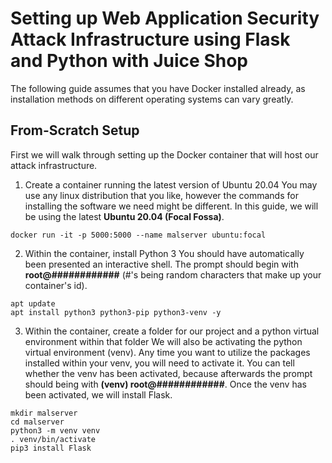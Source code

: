 # Setting up Web Application Security Attack Infrastructure using Flask and Python with Juice Shop
The following guide assumes that you have Docker installed already, as installation methods on different operating systems can vary greatly.

## From-Scratch Setup
First we will walk through setting up the Docker container that will host our attack infrastructure.

1. Create a container running the latest version of Ubuntu 20.04
You may use any linux distribution that you like, however the commands for installing the software we need might be different.
In this guide, we will be using the latest **Ubuntu 20.04 (Focal Fossa)**.
```
docker run -it -p 5000:5000 --name malserver ubuntu:focal
```

2. Within the container, install Python 3
You should have automatically been presented an interactive shell.
The prompt should begin with **root@############** (#'s being random characters that make up your container's id).
```
apt update
apt install python3 python3-pip python3-venv -y
```

3. Within the container, create a folder for our project and a python virtual environment within that folder
We will also be activating the python virtual environment (venv).
Any time you want to utilize the packages installed within your venv, you will need to activate it.
You can tell whether the venv has been activated, because afterwards the prompt should being with **(venv) root@############**.
Once the venv has been activated, we will install Flask.
```
mkdir malserver
cd malserver
python3 -m venv venv
. venv/bin/activate
pip3 install Flask
```